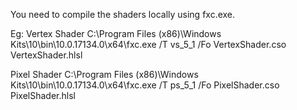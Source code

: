 

You need to compile the shaders locally using fxc.exe. 

Eg: 
Vertex Shader
 C:\Program Files (x86)\Windows Kits\10\bin\10.0.17134.0\x64\fxc.exe  /T vs_5_1 /Fo VertexShader.cso VertexShader.hlsl
 
Pixel Shader
 C:\Program Files (x86)\Windows Kits\10\bin\10.0.17134.0\x64\fxc.exe  /T ps_5_1 /Fo PixelShader.cso PixelShader.hlsl
